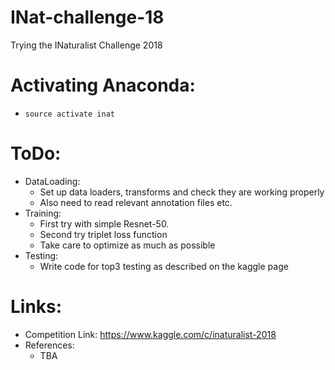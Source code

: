 # INat-challenge-18
Trying the INaturalist Challenge 2018

# Activating Anaconda:
+ `source activate inat`

# ToDo:
+ DataLoading:
  * Set up data loaders, transforms and check they are working properly
  * Also need to read relevant annotation files etc.
+ Training:
  * First try with simple Resnet-50.
  * Second try triplet loss function
  * Take care to optimize as much as possible
+ Testing:
  * Write code for top3 testing as described on the kaggle page

# Links:
+ Competition Link: https://www.kaggle.com/c/inaturalist-2018
+ References:
  * TBA
